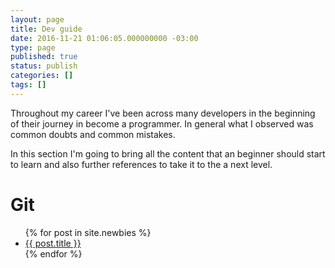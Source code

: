 ```yaml
---
layout: page
title: Dev guide
date: 2016-11-21 01:06:05.000000000 -03:00
type: page
published: true
status: publish
categories: []
tags: []
---
```


Throughout my career I've been across many developers in the beginning of their journey in become a programmer.
In general what I observed was common doubts and common mistakes.

In this section I'm going to bring all the content that an beginner should start to learn and also
further references to take it to the a next level.

<div style="margin-top: 20px;">
    <h1>Git</h1>
    <ul>
        {% for post in site.newbies %}
            <li>
                <a href="{{ post.url | prepend: site.baseurl }}">
                    {{ post.title }}
                </a>
            </li>
        {% endfor %}
    </ul>
</div>